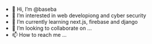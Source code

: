 - 👋 Hi, I’m @baseba
- 👀 I’m interested in web developiong and cyber security
- 🌱 I’m currently learning next.js, firebase and django
- 💞️ I’m looking to collaborate on ...
- 📫 How to reach me ...

<!---
baseba/baseba is a ✨ special ✨ repository because its `README.md` (this file) appears on your GitHub profile.
You can click the Preview link to take a look at your changes.
--->
